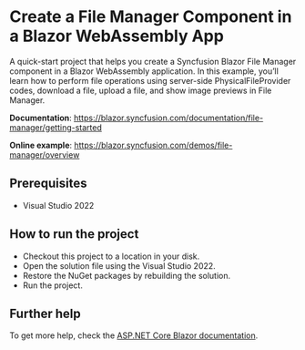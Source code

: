 # Create a File Manager Component in a Blazor WebAssembly App

A quick-start project that helps you create a Syncfusion Blazor File Manager component in a Blazor WebAssembly application. In this example, you’ll learn how to perform file operations using server-side PhysicalFileProvider codes, download a file, upload a file, and show image previews in File Manager.

**Documentation**: https://blazor.syncfusion.com/documentation/file-manager/getting-started

**Online example**: https://blazor.syncfusion.com/demos/file-manager/overview 

## Prerequisites

* Visual Studio 2022

## How to run the project

* Checkout this project to a location in your disk.
* Open the solution file using the Visual Studio 2022.
* Restore the NuGet packages by rebuilding the solution.
* Run the project.

## Further help

To get more help, check the [ASP.NET Core Blazor documentation](https://docs.microsoft.com/en-us/aspnet/core/blazor).
